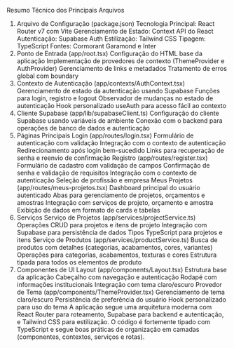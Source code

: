 Resumo Técnico dos Principais Arquivos
1. Arquivo de Configuração (package.json)
Tecnologia Principal: React Router v7 com Vite
Gerenciamento de Estado: Context API do React
Autenticação: Supabase Auth
Estilização: Tailwind CSS
Tipagem: TypeScript
Fontes: Cormorant Garamond e Inter
2. Ponto de Entrada (app/root.tsx)
Configuração do HTML base da aplicação
Implementação de provedores de contexto (ThemeProvider e AuthProvider)
Gerenciamento de links e metadados
Tratamento de erros global com boundary
3. Contexto de Autenticação (app/contexts/AuthContext.tsx)
Gerenciamento de estado da autenticação usando Supabase
Funções para login, registro e logout
Observador de mudanças no estado de autenticação
Hook personalizado useAuth para acesso fácil ao contexto
4. Cliente Supabase (app/lib/supabaseClient.ts)
Configuração do cliente Supabase usando variáveis de ambiente
Conexão com o backend para operações de banco de dados e autenticação
5. Páginas Principais
Login (app/routes/login.tsx)
Formulário de autenticação com validação
Integração com o contexto de autenticação
Redirecionamento após login bem-sucedido
Links para recuperação de senha e reenvio de confirmação
Registro (app/routes/register.tsx)
Formulário de cadastro com validação de campos
Confirmação de senha e validação de requisitos
Integração com o contexto de autenticação
Seleção de profissão e empresa
Meus Projetos (app/routes/meus-projetos.tsx)
Dashboard principal do usuário autenticado
Abas para gerenciamento de projetos, orçamentos e amostras
Integração com serviços de projeto, orçamento e amostra
Exibição de dados em formato de cards e tabelas
6. Serviços
Serviço de Projetos (app/services/projectService.ts)
Operações CRUD para projetos e itens de projeto
Integração com Supabase para persistência de dados
Tipos TypeScript para projetos e itens
Serviço de Produtos (app/services/productService.ts)
Busca de produtos com detalhes (categorias, acabamentos, cores, variantes)
Operações para categorias, acabamentos, texturas e cores
Estrutura tipada para todos os elementos de produto
7. Componentes de UI
Layout (app/components/Layout.tsx)
Estrutura base da aplicação
Cabeçalho com navegação e autenticação
Rodapé com informações institucionais
Integração com tema claro/escuro
Provedor de Tema (app/components/ThemeProvider.tsx)
Gerenciamento de tema claro/escuro
Persistência de preferência do usuário
Hook personalizado para uso do tema
A aplicação segue uma arquitetura moderna com React Router para roteamento, Supabase para backend e autenticação, e Tailwind CSS para estilização. O código é fortemente tipado com TypeScript e segue boas práticas de organização em camadas (componentes, contextos, serviços e rotas).